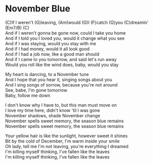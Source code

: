 # November Blue

(C)If I weren't (G)leaving, (Am)would (G)I (F)catch (G)you (C)dreamin'
(Em7/B) (C)  
And if I weren't gonna be gone now, could I take you home  
And if I told you I loved you, would it change what you see  
And if I was staying, would you stay with me  
And if I had money, would it all look good  
And if I had a job now, like a good man should  
And if I came to you tomorrow, and said let's run away  
Would you roll like the wind does, baby, would you stay  
  
My heart is dancing, to a November tune  
And I hope that you hear it, singing songs about you  
And I sing songs of sorrow, because you're not around  
See, babe, I'm gone tomorrow  
Baby, follow me down  
  
I don't know why I have to, but this man must move on  
I love my time here, didn't know 'til I was gone  
November shadows, shade November change  
November spells sweet memory, the season blue remains  
November spells sweet memory, the season blue remains  
  
Your yellow hair is like the sunlight, however sweet it shines  
Bit by the cold of December, I'm warm inside your smile  
Oh lady, tell me I'm not leaving, you're everything I dreamed  
I'm killing myself thinking, I've fallen like the leaves  
I'm killing myself thinking, I've fallen like the leaves
